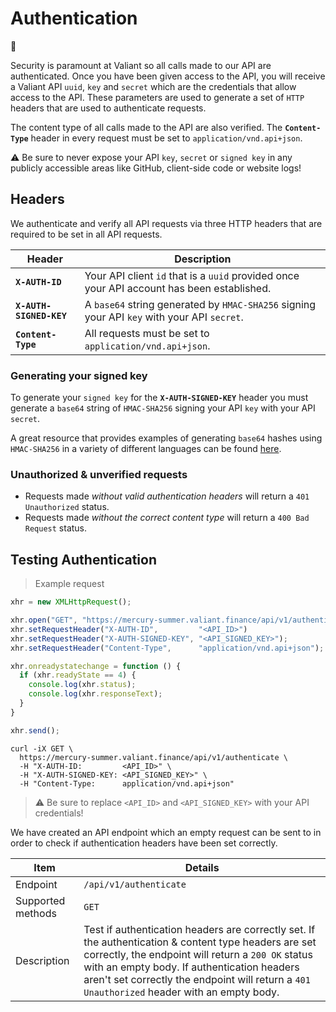 # Authentication

🔐

Security is paramount at Valiant so all calls made to our API are authenticated. Once you have been given access to the API, you will receive a Valiant API `uuid`,  `key` and `secret` which are the credentials that allow access to the API. These parameters are used to generate a set of `HTTP` headers that are used to authenticate requests.

The content type of all calls made to the API are also verified. The **`Content-Type`** header in every request must be set to `application/vnd.api+json`.

<aside class="warning">
  ⚠️ Be sure to never expose your API <code>key</code>, <code>secret</code> or <code>signed key</code> in any publicly accessible areas like GitHub, client-side code or website logs!
</aside>

## Headers

We authenticate and verify all API requests via three HTTP headers that are required to be set in all API requests.

| Header                  | Description                                                                                 |
| ----------------------- | ------------------------------------------------------------------------------------------- |
| **`X-AUTH-ID`**         | Your API client `id` that is a `uuid` provided once your API account has been established.  |
| **`X-AUTH-SIGNED-KEY`** | A `base64` string generated by `HMAC-SHA256` signing your API `key` with your API `secret`. |
| **`Content-Type`**      | All requests must be set to `application/vnd.api+json`.                                     |

### Generating your signed key

To generate your `signed key` for the **`X-AUTH-SIGNED-KEY`** header you must generate a `base64` string of `HMAC-SHA256` signing your API `key` with your API `secret`.

A great resource that provides examples of generating `base64` hashes using `HMAC-SHA256` in a variety of different languages can be found [here](https://www.jokecamp.com/blog/examples-of-creating-base64-hashes-using-hmac-sha256-in-different-languages/).

### Unauthorized & unverified requests

* Requests made *without valid authentication headers* will return a `401 Unauthorized` status.
* Requests made *without the correct content type* will return a `400 Bad Request` status.

## Testing Authentication

> Example request

```javascript
xhr = new XMLHttpRequest();

xhr.open("GET", "https://mercury-summer.valiant.finance/api/v1/authenticate");
xhr.setRequestHeader("X-AUTH-ID",         "<API_ID>")
xhr.setRequestHeader("X-AUTH-SIGNED-KEY", "<API_SIGNED_KEY>");
xhr.setRequestHeader("Content-Type",      "application/vnd.api+json");

xhr.onreadystatechange = function () {
  if (xhr.readyState == 4) {
    console.log(xhr.status);
    console.log(xhr.responseText);
  }
}

xhr.send();
```

```shell
curl -iX GET \
  https://mercury-summer.valiant.finance/api/v1/authenticate \
  -H "X-AUTH-ID:         <API_ID>" \
  -H "X-AUTH-SIGNED-KEY: <API_SIGNED_KEY>" \
  -H "Content-Type:      application/vnd.api+json"
```

> ⚠️ Be sure to replace `<API_ID>` and `<API_SIGNED_KEY>` with your API credentials!

We have created an API endpoint which an empty request can be sent to in order to check if authentication headers have  been set correctly.

| Item              | Details                |
| ----------------- | ---------------------- |
| Endpoint          | `/api/v1/authenticate` |
| Supported methods | `GET`                  |
| Description       | Test if authentication headers are correctly set. If the authentication & content type headers are set correctly, the endpoint will return a `200 OK` status with an empty body. If authentication headers aren't set correctly the endpoint will return a `401 Unauthorized` header with an empty body. |
